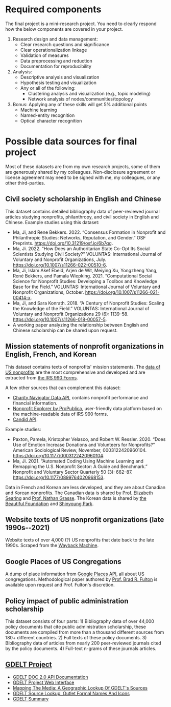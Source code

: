# Required components

The final project is a mini-research project. You need to clearly respond how the below components are covered in your project.

1. Research design and data management:
    - Clear research questions and significance
    - Clear operationalization linkage
    - Validation of measures
    - Data preprocessing and reduction
    - Documentation for reproducibility
2. Analysis:
    - Descriptive analysis and visualization
    - Hypothesis testing and visualization
    - Any or all of the following:
        - Clustering analysis and visualization (e.g., topic modeling)
        - Network analysis of nodes/communities/topology
3. Bonus: Applying any of these skills will get 5% additional points
    - Machine learning
    - Named-entity recognition
    - Optical character recognition

# Possible data sources for final project

Most of these datasets are from my own research projects, some of them are generously shared by my colleagues. Non-disclosure agreement or license agreement may need to be signed with me, my colleagues, or any other third-parties.

## Civil society scholarship in English and Chinese

This dataset contains detailed bibliography data of peer-reviewed journal articles studying nonprofits, philanthropy, and civil society in English and Chinese. Example studies using this dataset:

- Ma, Ji, and Rene Bekkers. 2022. “Consensus Formation in Nonprofit and Philanthropic Studies: Networks, Reputation, and Gender.” OSF Preprints. https://doi.org/10.31219/osf.io/6b7qg.
- Ma, Ji. 2022. “How Does an Authoritarian State Co-Opt Its Social Scientists Studying Civil Society?” VOLUNTAS: International Journal of Voluntary and Nonprofit Organizations, July. https://doi.org/10.1007/s11266-022-00510-6.
- Ma, Ji, Islam Akef Ebeid, Arjen de Wit, Meiying Xu, Yongzheng Yang, René Bekkers, and Pamala Wiepking. 2021. “Computational Social Science for Nonprofit Studies: Developing a Toolbox and Knowledge Base for the Field.” VOLUNTAS: International Journal of Voluntary and Nonprofit Organizations, October. https://doi.org/10.1007/s11266-021-00414-x.
- Ma, Ji, and Sara Konrath. 2018. “A Century of Nonprofit Studies: Scaling the Knowledge of the Field.” VOLUNTAS: International Journal of Voluntary and Nonprofit Organizations 29 (6): 1139–58. https://doi.org/10.1007/s11266-018-00057-5.
- A working paper analyzing the relationship between English and Chinese scholarship can be shared upon request.

## Mission statements of nonprofit organizations in English, French, and Korean

This dataset contains texts of nonprofits' mission statements. The [data of US nonprofits](https://github.com/ma-ji/npo_classifier/tree/master/dataset/UCF) are the most comprehensive and developed and are extracted from [the IRS 990 Forms](https://www.irs.gov/charities-non-profits/form-990-resources-and-tools#:~:text=Form%20990%20is%20the%20IRS,the%20public%20about%20their%20programs.). 

A few other sources that can complement this dataset: 

- [Charity Navigator Data API](https://charity.3scale.net/docs/data-api/reference), contains nonprofit performance and financial information.
- [Nonprofit Explorer by ProPublica](https://projects.propublica.org/nonprofits/), user-friendly data platform based on the machine-readable data of IRS 990 forms.
- [Candid API](https://candid.org/use-our-data/apis).

Example studies:

- Paxton, Pamela, Kristopher Velasco, and Robert W. Ressler. 2020. “Does Use of Emotion Increase Donations and Volunteers for Nonprofits?” American Sociological Review, November, 0003122420960104. https://doi.org/10.1177/0003122420960104.
- Ma, Ji. 2021. “Automated Coding Using Machine Learning and Remapping the U.S. Nonprofit Sector: A Guide and Benchmark.” Nonprofit and Voluntary Sector Quarterly 50 (3): 662–87. https://doi.org/10.1177/0899764020968153.

Data in French and Korean are less developed, and they are about Canadian and Korean nonprofits. The Canadian data is shared by [Prof. Elizabeth Searing](https://profiles.utdallas.edu/elizabeth.searing) and [Prof. Nathan Grasse](https://carleton.ca/sppa/nathan-grasse/). The Korean data is shared by [the Beautiful Foundation](https://www.beautifulfund.org/eng/index.php) and [Shinyoung Park](https://www.linkedin.com/in/shinyoung-park-736b0223b/).

## Website texts of US nonprofit organizations (late 1990s--2021)

Website texts of over 4,000 (?) US nonprofits that date back to the late 1990s. Scraped from the [Wayback Machine](https://archive.org/web/).

## Google Places of US Congregations

A dump of place information from [Google Places API](https://developers.google.com/maps/documentation/places/web-service/overview), all about US congregations. Methodological paper authored by [Prof. Brad R. Fulton](https://blogs.iu.edu/fulton/) is available upon request and Prof. Fulton's discretion.

## Policy impact of public administration scholarship

This dataset consists of four parts: 1) Bibliography data of over 44,000 policy documents that cite public administration scholarship, these documents are compiled from more than a thousand different sources from 180+ different countries. 2) Full texts of these policy documents. 3) Bibliography data of articles from nearly 200 peer-reviewed journals cited by the policy documents. 4) Full-text n-grams of these journals articles.

## [GDELT Project](https://www.gdeltproject.org/)

- [GDELT DOC 2.0 API Documentation](https://blog.gdeltproject.org/gdelt-doc-2-0-api-debuts/)
- [GDELT Project Web Interface](https://gdelt.github.io/)
- [Mapping The Media: A Geographic Lookup Of GDELT's Sources](https://blog.gdeltproject.org/mapping-the-media-a-geographic-lookup-of-gdelts-sources/)
- [GDELT Source Lookup: Outlet Formal Names And Icons](https://blog.gdeltproject.org/gdelt-source-lookup-outlet-formal-names-and-icons/)
- [GDELT Summary](https://blog.gdeltproject.org/announcing-gdelt-summary/)
